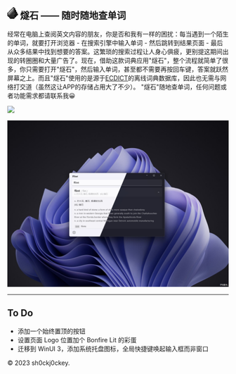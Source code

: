 ## <img src="Flint/Assets/flint_logo.png" width="24x"> <b>燧石 —— 随时随地查单词</b>

经常在电脑上查阅英文内容的朋友，你是否和我有一样的困扰：每当遇到一个陌生的单词，就要打开浏览器 - 在搜索引擎中输入单词 - 然后跳转到结果页面 - 最后从众多结果中找到想要的答案。这繁琐的搜索过程让人身心俱疲，更别提这期间出现的转圈圈和大量广告了。现在，借助这款词典应用"燧石"，整个流程就简单了很多，你只需要打开"燧石"，然后输入单词，甚至都不需要再按回车键，答案就跃然屏幕之上。而且"燧石"使用的是源于[ECDICT](https://github.com/skywind3000/ECDICT)的离线词典数据库，因此也无需与网络打交道（虽然这让APP的存储占用大了不少）。
"燧石"随地查单词，任何问题或者功能需求都请联系我😀

<a href="https://apps.microsoft.com/store/detail/9P8735FCS5S9?launch=true&mode=mini">
	<img src="https://get.microsoft.com/images/zh-CN%20dark.svg"/>
</a>

![screenshot.png](README/screenshot.png)

---
## To Do
- 添加一个始终置顶的按钮
- 设置页面 Logo 位置加个 Bonfire Lit 的彩蛋
- 迁移到 WinUI 3，添加系统托盘图标，全局快捷键唤起输入框而非窗口

© 2023 sh0ckj0ckey.
